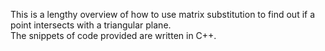 This is a lengthy overview of how to use matrix substitution to find out if a point intersects with a triangular plane.   
The snippets of code provided are written in C++.
